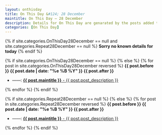 ```yaml
---
layout: onthisday
title: On This Day &#124; 28 December
maintitle: On This Day — 28 December
description: Details for On This Day are genarated by the posts added to the website so the content is subject to changes/updates over time.
categories: [On This Day]
---
```


{% if site.categories.OnThisDay28December == null and site.categories.Repeat28December == null %}
<strong>Sorry no known details for today</strong>
{% endif %}

{% if site.categories.OnThisDay28December == null %}
{% else %}
{% for post in site.categories.OnThisDay28December reversed %}
<strong>{{ post.before }} {{ post.date | date: "%e %B %Y" }} {{ post.after }}</strong>
<ul>
<li> ——: <a href="{{ post.url }}"><strong>{{ post.maintitle }}</strong> - {{ post.post_description }}</a></li>
</ul>
{% endfor %}
{% endif %}

{% if site.categories.Repeat28December == null %}
{% else %}
{% for post in site.categories.Repeat28December reversed %}
<strong>{{ post.before }} {{ post.date | date: "%e %B %Y" }} {{ post.after }}</strong>
<ul>
<li> ——: <a href="{{ post.url }}"><strong>{{ post.maintitle }}</strong> - {{ post.post_description }}</a></li>
</ul>
{% endfor %}
{% endif %}
